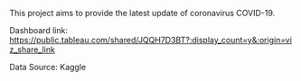 This project aims to provide the latest update of coronavirus COVID-19. 

Dashboard link: 
https://public.tableau.com/shared/JQQH7D3BT?:display_count=y&:origin=viz_share_link

Data Source:
Kaggle

